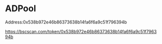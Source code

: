 # ADPool

Address:0x538b972e46b86373638b14fa6f6a9c51f796394b

https://bscscan.com/token/0x538b972e46b86373638b14fa6f6a9c51f796394b
